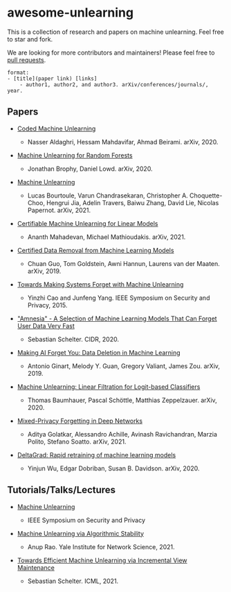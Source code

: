# awesome-unlearning

This is a collection of research and papers on machine unlearning. Feel free to star and fork.

We are looking for more contributors and maintainers! Please feel free to [pull requests](https://github.com/raadk/awesome-unlearning/pulls).

```
format:
- [title](paper link) [links]
    - author1, author2, and author3. arXiv/conferences/journals/, year.
```


## Papers 

- [Coded Machine Unlearning](https://arxiv.org/abs/2012.15721)
    - Nasser Aldaghri, Hessam Mahdavifar, Ahmad Beirami. arXiv, 2020.

- [Machine Unlearning for Random Forests](https://arxiv.org/abs/2009.05567)
    - Jonathan Brophy, Daniel Lowd. arXiv, 2020.

- [Machine Unlearning](https://arxiv.org/abs/1912.03817)
    - Lucas Bourtoule, Varun Chandrasekaran, Christopher A. Choquette-Choo, Hengrui Jia, Adelin Travers, Baiwu Zhang, David Lie, Nicolas Papernot. arXiv, 2021.

- [Certifiable Machine Unlearning for Linear Models](https://arxiv.org/abs/2106.15093)
    - Ananth Mahadevan, Michael Mathioudakis. arXiv, 2021.

- [Certified Data Removal from Machine Learning Models](https://arxiv.org/abs/1911.03030)
    - Chuan Guo, Tom Goldstein, Awni Hannun, Laurens van der Maaten. arXiv, 2019.

- [Towards Making Systems Forget with Machine Unlearning](https://www.ieee-security.org/TC/SP2015/papers-archived/6949a463.pdf)
    - Yinzhi Cao and Junfeng Yang. IEEE Symposium on Security and Privacy, 2015.

- ["Amnesia" - A Selection of Machine Learning Models That Can Forget User Data Very Fast](http://cidrdb.org/cidr2020/papers/p32-schelter-cidr20.pdf)
    - Sebastian Schelter. CIDR, 2020.

- [Making AI Forget You: Data Deletion in Machine Learning](https://arxiv.org/abs/1907.05012)
    - Antonio Ginart, Melody Y. Guan, Gregory Valiant, James Zou. arXiv, 2019.

- [Machine Unlearning: Linear Filtration for Logit-based Classifiers](https://arxiv.org/abs/2002.02730)
    - Thomas Baumhauer, Pascal Schöttle, Matthias Zeppelzauer. arXiv, 2020.

- [Mixed-Privacy Forgetting in Deep Networks](https://arxiv.org/abs/2012.13431)
    - Aditya Golatkar, Alessandro Achille, Avinash Ravichandran, Marzia Polito, Stefano Soatto. arXiv, 2021.

- [DeltaGrad: Rapid retraining of machine learning models](https://arxiv.org/abs/2006.14755)
    - Yinjun Wu, Edgar Dobriban, Susan B. Davidson. arXiv, 2020.


## Tutorials/Talks/Lectures

- [Machine Unlearning](https://www.youtube.com/watch?v=xUnMkCB0Gns)
    - IEEE Symposium on Security and Privacy

- [Machine Unlearning via Algorithmic Stability](https://www.youtube.com/watch?v=VZ9oX07umVg)
    - Anup Rao. Yale Institute for Network Science, 2021.

- [Towards Efficient Machine Unlearning via Incremental View Maintenance](https://www.youtube.com/watch?v=gdOE6kpNrDk)
    - Sebastian Schelter. ICML, 2021.

